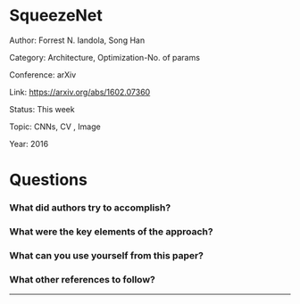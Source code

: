 # SqueezeNet
Author: Forrest N. Iandola, Song Han

Category: Architecture, Optimization-No. of params

Conference: arXiv

Link: https://arxiv.org/abs/1602.07360

Status: This week

Topic: CNNs, CV , Image 

Year: 2016

# Questions

### What did authors try to accomplish?

### What were the key elements of the approach?

### What can you use yourself from this paper?

### What other references to follow?

---